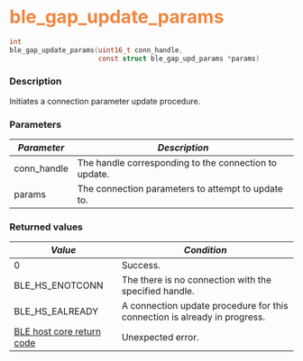 ## <font color="#F2853F" style="font-size:24pt">ble\_gap\_update\_params</font>

```c
int
ble_gap_update_params(uint16_t conn_handle,
                      const struct ble_gap_upd_params *params)
```

### Description

Initiates a connection parameter update procedure. 

### Parameters

| *Parameter* | *Description* |
|-------------|---------------|
| conn\_handle | The handle corresponding to the connection to update. |
| params | The connection parameters to attempt to update to. |

### Returned values

| *Value* | *Condition* |
|---------|-------------|
| 0 | Success. |
| BLE\_HS\_ENOTCONN | The there is no connection with the specified handle. |
| BLE\_HS\_EALREADY | A connection update procedure for this connection is already in progress. |
| [BLE host core return code](../../ble_hs_return_codes/#return-codes-core) | Unexpected error. |
